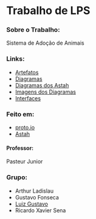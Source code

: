 # Trabalho de LPS

### Sobre o Trabalho:
Sistema de Adoção de Animais

### Links:
- [Artefatos](Artefatos)
- [Diagramas](Diagramas)
- [Diagramas dos Astah](Diagramas/Astah)
- [Imagens dos Diagramas](Diagramas/Imagens)
- [Interfaces](Interfaces)

### Feito em:
- [proto.io](https://proto.io/)
- [Astah](http://astah.net/)

#### Professor: 
Pasteur Junior

### Grupo:
- Arthur Ladislau
- Gustavo Fonseca
- [Luiz Gustavo](https://github.com/Luizgustavo358)
- Ricardo Xavier Sena
